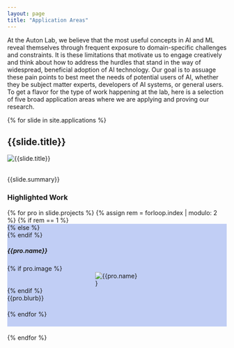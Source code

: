 ```yaml
---
layout: page
title: "Application Areas"
---
```


At the Auton Lab, we believe that the most useful concepts in AI and ML reveal themselves through frequent exposure to domain-specific challenges and constraints.
It is these limitations that motivate us to engage creatively and think about how to address the hurdles that stand in the way of widespread, beneficial adoption of AI technology.
Our goal is to assuage these pain points to best meet the needs of potential users of AI, whether they be subject matter experts, developers of AI systems, or general users.
To get a flavor for the type of work happening at the lab, here is a selection of five broad application areas where we are applying and proving our research.

{% for slide in site.applications %}
<div class="row checker" style="margin:auto;justify-content:center;width:100%;max-width:1000px">
  <h2>{{slide.title}}</h2>
  <img src="{{slide.splash | relative_url}}" alt="{{slide.title}}">
  <p><br/>{{slide.summary}}</p>
  <h3>Highlighted Work</h3>
  {% for pro in slide.projects %}
  {% assign rem = forloop.index | modulo: 2 %}
    {% if rem == 1 %}
      <div class="row" style="background-color:#c1cef5;padding-bottom:20px">
    {% else %}
      <div class="row" style="padding-bottom:20px">
    {% endif %}
      <h5>{{pro.name}}</h5>
      {% if pro.image %}
      <div class="row" style="margin:0 auto;width:100;max-width:400px">
        <img src="{{pro.image | relative_url}}" alt="{{pro.name}}">
      </div>
      {% endif %}
      <div class="col" style="width:100%">
        {{pro.blurb}}
      </div>
    </div>
  {% endfor %}
</div>
<div>
&nbsp;
</div>
{% endfor %}
